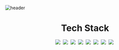 ![header](https://capsule-render.vercel.app/api?type=venom&color=auto&height=300&section=header&text=minki's%20github&fontSize=90)
<div align="center">
  <h1>Tech Stack</h1>
  <img src="https://img.shields.io/badge/vue-4FC08D.svg?style=for-the-badge&logo=vuedotjs&logoColor=000000" />&nbsp
  <img src="https://img.shields.io/badge/react-61DAFB.svg?style=for-the-badge&logo=react&logoColor=000000" />&nbsp
  <img src="https://img.shields.io/badge/next-000000.svg?style=for-the-badge&logo=next.js&logoColor=ffffff" />&nbsp
  <img src="https://img.shields.io/badge/typescript-blue.svg?style=for-the-badge&logo=typescript&logoColor=ffffff"/>&nbsp
  <img src="https://img.shields.io/badge/javascript-F7DF1E.svg?style=for-the-badge&logo=javascript&logoColor=20232a" />&nbsp
  <img src="https://img.shields.io/badge/webpack-8DD6F9.svg?style=for-the-badge&logo=webpack&logoColor=20232a" />&nbsp
  <img src="https://img.shields.io/badge/html5-E34F26.svg?style=for-the-badge&logo=html5&logoColor=white" />&nbsp
  <img src="https://img.shields.io/badge/css3-1572B6.svg?style=for-the-badge&logo=css3&logoColor=ffffff" />&nbsp
</div>

<!--
**seo-minki/seo-minki** is a ✨ _special_ ✨ repository because its `README.md` (this file) appears on your GitHub profile.

Here are some ideas to get you started:

- 🔭 I’m currently working on ...
- 🌱 I’m currently learning ...
- 👯 I’m looking to collaborate on ...
- 🤔 I’m looking for help with ...
- 💬 Ask me about ...
- 📫 How to reach me: ...
- 😄 Pronouns: ...
- ⚡ Fun fact: ...
-->
